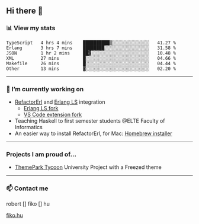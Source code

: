 ## Hi there 👋

### 📊 View my stats

<!--START_SECTION:waka-->

```text
TypeScript   4 hrs 4 mins    ██████████▒░░░░░░░░░░░░░░   41.27 %
Erlang       3 hrs 7 mins    ████████░░░░░░░░░░░░░░░░░   31.58 %
JSON         1 hr 2 mins     ██▓░░░░░░░░░░░░░░░░░░░░░░   10.48 %
XML          27 mins         █░░░░░░░░░░░░░░░░░░░░░░░░   04.66 %
Makefile     26 mins         █░░░░░░░░░░░░░░░░░░░░░░░░   04.44 %
Other        13 mins         ▓░░░░░░░░░░░░░░░░░░░░░░░░   02.20 %
```

<!--END_SECTION:waka-->


---

### 🔭 I’m currently working on
- [RefactorErl](https://plc.inf.elte.hu/erlang/) and [Erlang LS](https://erlang-ls.github.io) integration 
  - [Erlang LS fork](https://github.com/robertfiko/erlang_ls)
  - [VS Code extension fork](https://github.com/robertfiko/vscode)
- Teaching Haskell to first semester students @ELTE Faculty of Informatics
- An easier way to install RefactorErl, for Mac: [Homebrew installer](https://github.com/robertfiko/homebrew-referl-installer)

---
### Projects I am proud of...
- [ThemePark Tycoon](https://szofttech.inf.elte.hu/szofttech/public/csip-42) University Project with a Freezed theme
---


### 📫 Contact me
robert [] fiko [] hu

[fiko.hu](https://fiko.hu)


<!--
**robertfiko/robertfiko** is a ✨ _special_ ✨ repository because its `README.md` (this file) appears on your GitHub profile.

Here are some ideas to get you started:

- 🔭 I’m currently working on ...
- 🌱 I’m currently learning ...
- 👯 I’m looking to collaborate on ...
- 🤔 I’m looking for help with ...
- 💬 Ask me about ...
- 📫 How to reach me: ...
- 😄 Pronouns: ...
- ⚡ Fun fact: ...
-->

